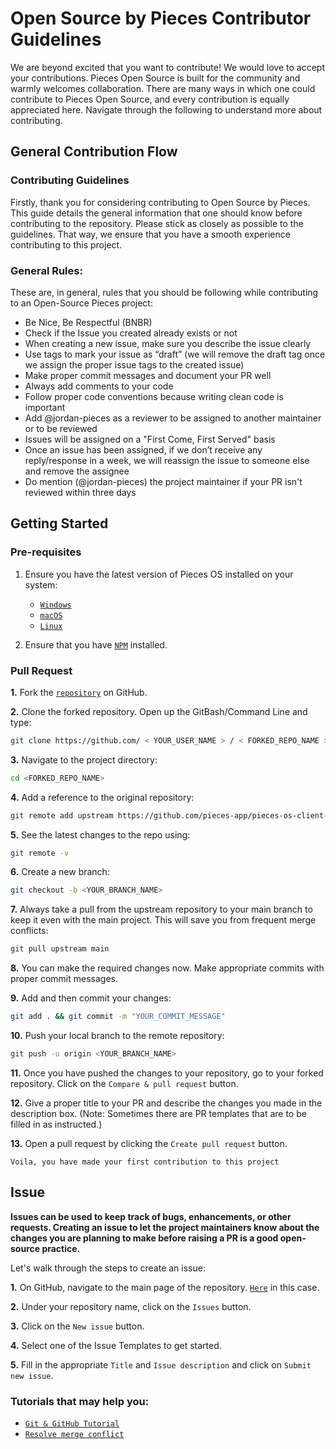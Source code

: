 # Open Source by Pieces Contributor Guidelines

We are beyond excited that you want to contribute! We would love to accept your
contributions. Pieces Open Source is built for the community and warmly welcomes
collaboration. There are many ways in which one could contribute to Pieces Open
Source, and every contribution is equally appreciated here. Navigate through the
following to understand more about contributing.

## General Contribution Flow

### Contributing Guidelines

Firstly, thank you for considering contributing to Open Source by Pieces. This
guide details the general information that one should know before contributing
to the repository. Please stick as closely as possible to the guidelines. That
way, we ensure that you have a smooth experience contributing to this project.

### General Rules:

These are, in general, rules that you should be following while contributing to
an Open-Source Pieces project:

-   Be Nice, Be Respectful (BNBR)
-   Check if the Issue you created already exists or not
-   When creating a new issue, make sure you describe the issue clearly
-   Use tags to mark your issue as “draft” (we will remove the draft tag once we
    assign the proper issue tags to the created issue)
-   Make proper commit messages and document your PR well
-   Always add comments to your code
-   Follow proper code conventions because writing clean code is important
-   Add @jordan-pieces as a reviewer to be assigned to another maintainer or to
    be reviewed
-   Issues will be assigned on a "First Come, First Served" basis
-   Once an issue has been assigned, if we don’t receive any reply/response in a
    week, we will reassign the issue to someone else and remove the assignee
-   Do mention (@jordan-pieces) the project maintainer if your PR isn't reviewed
    within three days

## Getting Started

### Pre-requisites

1. Ensure you have the latest version of Pieces OS installed on your system:

    - [`Windows`](https://docs.pieces.app/installation-getting-started/windows)
    - [`macOS`](https://docs.pieces.app/installation-getting-started/macos)
    - [`Linux`](https://docs.pieces.app/installation-getting-started/linux)

2. Ensure that you have
   [`NPM`](https://docs.npmjs.com/downloading-and-installing-node-js-and-npm)
   installed.

### Pull Request

**1.** Fork the
[`repository`](https://github.com/pieces-app/pieces-os-client-sdk-for-typescript)
on GitHub.

**2.** Clone the forked repository. Open up the GitBash/Command Line and type:

```bash
git clone https://github.com/ < YOUR_USER_NAME > / < FORKED_REPO_NAME > .git
```

**3.** Navigate to the project directory:

```bash
cd <FORKED_REPO_NAME>
```

**4.** Add a reference to the original repository:

```bash
git remote add upstream https://github.com/pieces-app/pieces-os-client-sdk-for-typescript
```

**5.** See the latest changes to the repo using:

```bash
git remote -v
```

**6.** Create a new branch:

```bash
git checkout -b <YOUR_BRANCH_NAME>
```

**7.** Always take a pull from the upstream repository to your main branch to
keep it even with the main project. This will save you from frequent merge
conflicts:

```bash
git pull upstream main
```

**8.** You can make the required changes now. Make appropriate commits with
proper commit messages.

**9.** Add and then commit your changes:

```bash
git add . && git commit -m "YOUR_COMMIT_MESSAGE"
```

**10.** Push your local branch to the remote repository:

```bash
git push -u origin <YOUR_BRANCH_NAME>
```

**11.** Once you have pushed the changes to your repository, go to your forked
repository. Click on the `Compare & pull request` button.

**12.** Give a proper title to your PR and describe the changes you made in the
description box. (Note: Sometimes there are PR templates that are to be filled
in as instructed.)

**13.** Open a pull request by clicking the `Create pull request` button.

`Voila, you have made your first contribution to this project`

## Issue

**Issues can be used to keep track of bugs, enhancements, or other requests.
Creating an issue to let the project maintainers know about the changes you are
planning to make before raising a PR is a good open-source practice.** <br>

Let's walk through the steps to create an issue:

**1.** On GitHub, navigate to the main page of the repository.
[`Here`](https://github.com/.git) in this case.

**2.** Under your repository name, click on the `Issues` button.

**3.** Click on the `New issue` button.

**4.** Select one of the Issue Templates to get started.

**5.** Fill in the appropriate `Title` and `Issue description` and click on
`Submit new issue`.

### Tutorials that may help you:

-   [`Git & GitHub Tutorial`](https://www.youtube.com/watch?v=RGOj5yH7evk)
-   [`Resolve merge conflict`](https://docs.github.com/en/free-pro-team@latest/github/collaborating-with-issues-and-pull-requests/resolving-a-merge-conflict-on-github)
